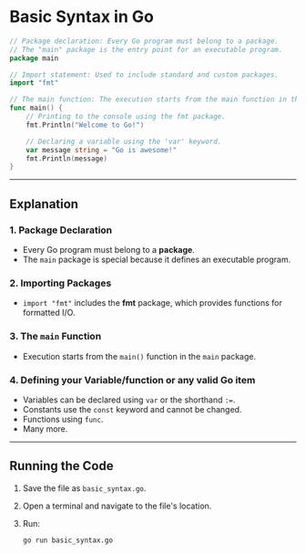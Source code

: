 # Basic Syntax in Go

```go
// Package declaration: Every Go program must belong to a package.
// The "main" package is the entry point for an executable program.
package main

// Import statement: Used to include standard and custom packages.
import "fmt"

// The main function: The execution starts from the main function in the main package.
func main() {
    // Printing to the console using the fmt package.
    fmt.Println("Welcome to Go!")

    // Declaring a variable using the 'var' keyword.
    var message string = "Go is awesome!"
    fmt.Println(message)
}

```

---

## Explanation

### **1. Package Declaration**

- Every Go program must belong to a **package**.
- The `main` package is special because it defines an executable program.

### **2. Importing Packages**

- `import "fmt"` includes the **fmt** package, which provides functions for formatted I/O.

### **3. The `main` Function**

- Execution starts from the `main()` function in the `main` package.

### **4. Defining your Variable/function or any valid Go item**

- Variables can be declared using `var` or the shorthand `:=`.
- Constants use the `const` keyword and cannot be changed.
- Functions using `func`.
- Many more.

---

## Running the Code

1. Save the file as `basic_syntax.go`.
2. Open a terminal and navigate to the file's location.
3. Run:

   ```sh
   go run basic_syntax.go
   ```
